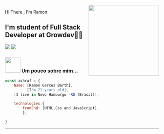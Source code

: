 <img align='right' src="https://media.giphy.com/media/M9gbBd9nbDrOTu1Mqx/giphy.gif" width="230">

Hi There , I'm Ramon 
## I'm student of Full Stack Developer at Growdev👨‍💻

[![](https://img.shields.io/badge/LinkedIn-RamonBarth-blue)](https://www.linkedin.com/in/ramon-barth-73a6301a2/)
[![](https://img.shields.io/badge/Gmail-ramongarcezbarth@gmail.com.com-red)](ramongarcezbarth@gmail.com)


### <img src="https://media.giphy.com/media/VgCDAzcKvsR6OM0uWg/giphy.gif" width="50"> Um pouco sobre mim...  

```javascript
const ashraf = {
    Name: [Ramon Garcez Barth],
          [I'm 21 years old],
    [I live in Novo Hamburgo -RS (Brasil)],
    
    technologies:{
        fronEnd: [HTML,Css and JavaScript],
        },
   
}
```

---
